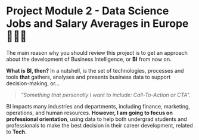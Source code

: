 # **Project Module 2 - Data Science Jobs and Salary Averages in Europe🚵🟰🚴**

The main reason why you should review this project is to get an approach about the development of Business Intelligence, or **BI** from now on. 

**What is BI, then?** In a nutshell, is the set of technologies, processes and tools **that** gathers, analyses and presents business data to support decision-making, or...

> *"Something that personally I want to include: Call-To-Action or CTA".*

BI impacts many industries and departments, including finance, marketing, operations, and human resources. **However, I am going to focus on professional orientation**, using data to help both undergrad students and professionals to make the best decision in their career development, related to **Tech.**
